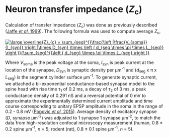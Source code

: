 # Neuron transfer impedance (_Z_<sub>c</sub>)

Calculation of transfer impedance (_Z_<sub>c</sub>) was done as previously described ([Jaffe _et al_, 1999](https://journals.physiology.org/doi/full/10.1152/jn.1999.82.6.3268)).
The following formula was used to compute average _Z_<sub>c</sub>, 

<a href="https://www.codecogs.com/eqnedit.php?latex=\large&space;\overline{Z}_{c}&space;=&space;\sum_{seg}^{}\frac{\left&space;|\frac{V_{soma}}{I_{syn}}&space;\right&space;|\times&space;D_{syn}&space;\times&space;\left&space;(&space;d_{seg&space;\times&space;\pi&space;\times&space;L_{seg}}&space;\right&space;)}{\sum_{seg}^{}\left&space;(&space;d_{seg}&space;\times&space;\pi&space;\times&space;L_{seg}&space;\right&space;)}" target="_blank"><img src="https://latex.codecogs.com/svg.latex?\large&space;\overline{Z}_{c}&space;=&space;\sum_{seg}^{}\frac{\left&space;|\frac{V_{soma}}{I_{syn}}&space;\right&space;|\times&space;D_{syn}&space;\times&space;\left&space;(&space;d_{seg&space;\times&space;\pi&space;\times&space;L_{seg}}&space;\right&space;)}{\sum_{seg}^{}\left&space;(&space;d_{seg}&space;\times&space;\pi&space;\times&space;L_{seg}&space;\right&space;)}" title="\large \overline{Z}_{c} = \sum_{seg}^{}\frac{\left |\frac{V_{soma}}{I_{syn}} \right |\times D_{syn} \times \left ( d_{seg \times \pi \times L_{seg}} \right )}{\sum_{seg}^{}\left ( d_{seg} \times \pi \times L_{seg} \right )}" /></a>


Where _V_<sub>soma</sub> is the peak voltage at the soma, _I_<sub>syn</sub> is peak current at the location of the synapse, _D_<sub>syn</sub> is synaptic density per μm<sup>-1</sup> and (_d_<sub>seg</sub> x π x _L_<sub>seg</sub>) is the segment cylinder surface μm<sup>-1</sup>. To generate synaptic current, we attached a bi-exponential conductance-based synapse model to the spine head with rise time τ<sub>1</sub> of 0.2 ms, a decay of τ<sub>2</sub> of 3 ms, a peak conductance density of 0.291 nS and a reversal potential of 0 mV to approximate the experimentally determined current amplitude and time course corresponding to unitary EPSP amplitude in the soma in the range of 0.2 - 0.8 mV ([Popovic _et al_, 2015](https://www.nature.com/articles/ncomms9436)). Average density of excitatory synapse (_D_, synapse μm<sup>-2</sup>) was adjusted to 1 synapse 1 synapse μm<sup>-2</sup>, to match the data from high-resolution confocal microscopy measurement (human, 0.8 ± 0.2 spine μm<sup>-1</sup>, _n_ = 5; rodent (rat), 0.8 ± 0.1 spine μm<sup>-1</sup>, _n_ = 5).
